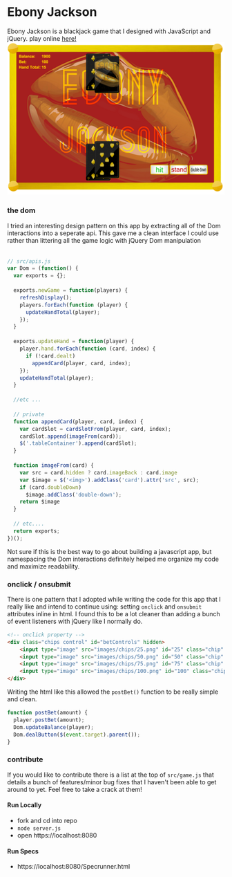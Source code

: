 # Ebony Jackson

Ebony Jackson is a blackjack game that I designed with JavaScript and jQuery. play online [here!](https://ebony-jackson.herokuapp.com)
![game screenshot](/images/screenshot.png)


### the dom
I tried an interesting design pattern on this app by extracting all of the Dom interactions into a seperate api. This gave me a clean interface I could use rather than littering all the game logic with jQuery Dom manipulation

```javascript

// src/apis.js
var Dom = (function() {
  var exports = {};

  exports.newGame = function(players) {
    refreshDisplay();
    players.forEach(function (player) {
      updateHandTotal(player);
    });
  }
  
  exports.updateHand = function(player) {
    player.hand.forEach(function (card, index) {
      if (!card.dealt)
        appendCard(player, card, index);
    });
    updateHandTotal(player);
  }
  
  //etc ...
  
  // private
  function appendCard(player, card, index) {
    var cardSlot = cardSlotFrom(player, card, index);
    cardSlot.append(imageFrom(card));
    $('.tableContainer').append(cardSlot);
  }
  
  function imageFrom(card) {
    var src = card.hidden ? card.imageBack : card.image
    var $image = $('<img>').addClass('card').attr('src', src);
    if (card.doubleDown)
      $image.addClass('double-down');
    return $image
  }
  
  // etc....
  return exports;
})();
```
Not sure if this is the best way to go about building a javascript app, but namespacing the Dom interactions definitely helped me organize my code and maximize readability.


### onclick / onsubmit

There is one pattern that I adopted while writing the code for this app that I really like and intend to continue using: setting `onclick` and `onsubmit` attributes inline in html. I found this to be a lot cleaner than adding a bunch of event listeners with jQuery like I normally do.

```html
<!-- onclick property -->
<div class="chips control" id="betControls" hidden>
    <input type="image" src="images/chips/25.png" id="25" class="chip" onclick="postBet(25)">
    <input type="image" src="images/chips/50.png" id="50" class="chip" onclick="postBet(50)">
    <input type="image" src="images/chips/75.png" id="75" class="chip" onclick="postBet(75)">
    <input type="image" src="images/chips/100.png" id="100" class="chip" onclick="postBet(100)">
</div>
```
Writing the html like this allowed the `postBet()` function to be really simple and clean.
```javascript
function postBet(amount) {
  player.postBet(amount);
  Dom.updateBalance(player);
  Dom.dealButton($(event.target).parent());
}
```

### contribute

If you would like to contribute there is a list at the top of `src/game.js` that details a bunch of features/minor bug fixes that I haven't been able to get around to yet. Feel free to take a crack at them!

#### Run Locally

+ fork and cd into repo
+ `node server.js`
+ open https://localhost:8080

#### Run Specs

+ https://localhost:8080/Specrunner.html
